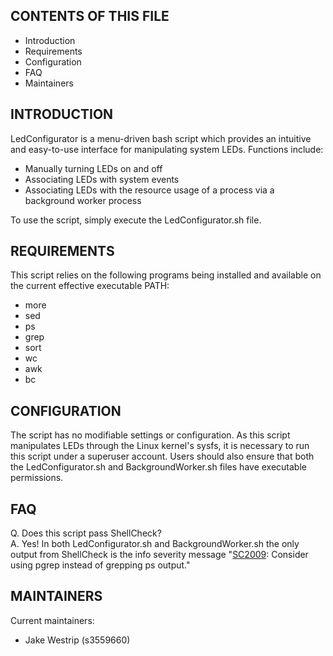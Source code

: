 
CONTENTS OF THIS FILE
---------------------
* Introduction
* Requirements
* Configuration
* FAQ
* Maintainers

INTRODUCTION
------------
LedConfigurator is a menu-driven bash script which provides an intuitive and easy-to-use interface for manipulating system LEDs. Functions include:
* Manually turning LEDs on and off
* Associating LEDs with system events 
* Associating LEDs with the resource usage of a process via a background worker process

To use the script, simply execute the LedConfigurator.sh file.

REQUIREMENTS
------------
This script relies on the following programs being installed and available on the current effective executable PATH:
* more
* sed
* ps
* grep
* sort
* wc
* awk
* bc

CONFIGURATION
-------------
The script has no modifiable settings or configuration.
As this script manipulates LEDs through the Linux kernel's sysfs, it is necessary to run this script under a superuser account. Users should also ensure that both the LedConfigurator.sh and BackgroundWorker.sh files have executable permissions.

FAQ
-----------
Q. Does this script pass ShellCheck?  
A. Yes! In both LedConfigurator.sh and BackgroundWorker.sh the only output from ShellCheck is the info severity message "[SC2009](https://github.com/koalaman/shellcheck/wiki/SC2009): Consider using pgrep instead of grepping ps output."

MAINTAINERS
-----------
Current maintainers:
* Jake Westrip (s3559660)